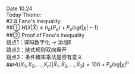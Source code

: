 Date 10.24  
Today Theme:  
#2.8 Fano's Inequality  
##① $H(X|\hat X)\le h_b(P_e)+P_e log(|\chi |-1)$  
##② Proof of Fano's Inequality  
跳点1：译码数字化 -> 添加E  
跳点2：链式规则双向展开  
跳点3：条件概率乘法是否有意义  
##$H((X_1,X_2,...,X_n)|\hat X_1,\hat X_2,...,\hat X_3)=100+P_elog|\chi|^n$
